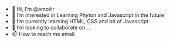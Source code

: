 - 👋 Hi, I’m @amoiiir
- 👀 I’m interested in Learning Phyton and Javascript in the future
- 🌱 I’m currently learning HTML, CSS and bit of Javascript
- 💞️ I’m looking to collaborate on ...
- 📫 How to reach me email

<!---
amoiiir/amoiiir is a ✨ special ✨ repository because its `README.md` (this file) appears on your GitHub profile.
You can click the Preview link to take a look at your changes.
--->

